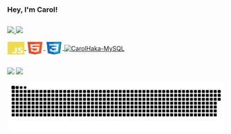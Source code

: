 ### Hey, I'm Carol!

##

<div>
 <a href="https://github.com/hakacarol">
 <img height="180em" src="https://github-readme-stats.vercel.app/api?username=hakacarol&show_icons=true&theme=onedark&include_all_commits=true&count_private=true"/>
 <img height="180em" src="https://github-readme-stats.vercel.app/api/top-langs/?username=hakacarol&layout=compact&langs_count=7&theme=onedark"/>
</div>

<div style="display: inline_block"><br>
 <img align="center" alt="CarolHaka-Js" height="30" width="40" src="https://raw.githubusercontent.com/devicons/devicon/master/icons/javascript/javascript-plain.svg">
 <img align="center" alt="CarolHaka-HTML" height="30" width="40" src="https://raw.githubusercontent.com/devicons/devicon/master/icons/html5/html5-original.svg">
 <img align="center" alt="CarolHaka-CSS" height="30" width="40" src="https://raw.githubusercontent.com/devicons/devicon/master/icons/css3/css3-original.svg">
 <img align="center" alt="CarolHaka-MySQL" height="30" width="40" src="https://cdn.jsdelivr.net/gh/devicons/devicon/icons/mysql/mysql-original.svg">
</div>

  ##
  
<div>
 <a href="https://www.linkedin.com/in/hakacarolina/" target="_blank"><img src="https://img.shields.io/badge/LinkedIn-0077B5?style=for-the-badge&logo=linkedin&logoColor=white" target="_blank"></a> 
 <a href = "mailto:haka.carolina@gmail.com"><img src="https://img.shields.io/badge/Gmail-D14836?style=for-the-badge&logo=gmail&logoColor=white"></a>
 
![Snake animation](https://github.com/hakacarol/hakacarol/blob/output/github-contribution-grid-snake.svg)
</div>
